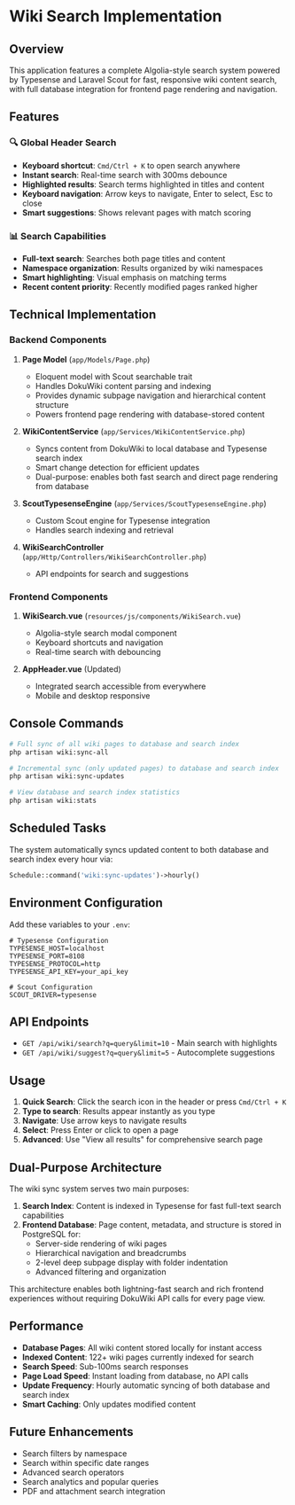 # Wiki Search Implementation

## Overview
This application features a complete Algolia-style search system powered by Typesense and Laravel Scout for fast, responsive wiki content search, with full database integration for frontend page rendering and navigation.

## Features

### 🔍 **Global Header Search**
- **Keyboard shortcut**: `Cmd/Ctrl + K` to open search anywhere
- **Instant search**: Real-time search with 300ms debounce
- **Highlighted results**: Search terms highlighted in titles and content
- **Keyboard navigation**: Arrow keys to navigate, Enter to select, Esc to close
- **Smart suggestions**: Shows relevant pages with match scoring

### 📊 **Search Capabilities**
- **Full-text search**: Searches both page titles and content
- **Namespace organization**: Results organized by wiki namespaces
- **Smart highlighting**: Visual emphasis on matching terms
- **Recent content priority**: Recently modified pages ranked higher

## Technical Implementation

### Backend Components

1. **Page Model** (`app/Models/Page.php`)
   - Eloquent model with Scout searchable trait
   - Handles DokuWiki content parsing and indexing
   - Provides dynamic subpage navigation and hierarchical content structure
   - Powers frontend page rendering with database-stored content

2. **WikiContentService** (`app/Services/WikiContentService.php`)
   - Syncs content from DokuWiki to local database and Typesense search index
   - Smart change detection for efficient updates
   - Dual-purpose: enables both fast search and direct page rendering from database

3. **ScoutTypesenseEngine** (`app/Services/ScoutTypesenseEngine.php`)
   - Custom Scout engine for Typesense integration
   - Handles search indexing and retrieval

4. **WikiSearchController** (`app/Http/Controllers/WikiSearchController.php`)
   - API endpoints for search and suggestions

### Frontend Components

1. **WikiSearch.vue** (`resources/js/components/WikiSearch.vue`)
   - Algolia-style search modal component
   - Keyboard shortcuts and navigation
   - Real-time search with debouncing

2. **AppHeader.vue** (Updated)
   - Integrated search accessible from everywhere
   - Mobile and desktop responsive

## Console Commands

```bash
# Full sync of all wiki pages to database and search index
php artisan wiki:sync-all

# Incremental sync (only updated pages) to database and search index
php artisan wiki:sync-updates

# View database and search index statistics
php artisan wiki:stats
```

## Scheduled Tasks

The system automatically syncs updated content to both database and search index every hour via:
```php
Schedule::command('wiki:sync-updates')->hourly()
```

## Environment Configuration

Add these variables to your `.env`:

```env
# Typesense Configuration
TYPESENSE_HOST=localhost
TYPESENSE_PORT=8108
TYPESENSE_PROTOCOL=http
TYPESENSE_API_KEY=your_api_key

# Scout Configuration  
SCOUT_DRIVER=typesense
```

## API Endpoints

- `GET /api/wiki/search?q=query&limit=10` - Main search with highlights
- `GET /api/wiki/suggest?q=query&limit=5` - Autocomplete suggestions

## Usage

1. **Quick Search**: Click the search icon in the header or press `Cmd/Ctrl + K`
2. **Type to search**: Results appear instantly as you type
3. **Navigate**: Use arrow keys to navigate results
4. **Select**: Press Enter or click to open a page
5. **Advanced**: Use "View all results" for comprehensive search page

## Dual-Purpose Architecture

The wiki sync system serves two main purposes:

1. **Search Index**: Content is indexed in Typesense for fast full-text search capabilities
2. **Frontend Database**: Page content, metadata, and structure is stored in PostgreSQL for:
   - Server-side rendering of wiki pages
   - Hierarchical navigation and breadcrumbs  
   - 2-level deep subpage display with folder indentation
   - Advanced filtering and organization

This architecture enables both lightning-fast search and rich frontend experiences without requiring DokuWiki API calls for every page view.

## Performance

- **Database Pages**: All wiki content stored locally for instant access
- **Indexed Content**: 122+ wiki pages currently indexed for search
- **Search Speed**: Sub-100ms search responses
- **Page Load Speed**: Instant loading from database, no API calls
- **Update Frequency**: Hourly automatic syncing of both database and search index
- **Smart Caching**: Only updates modified content

## Future Enhancements

- Search filters by namespace
- Search within specific date ranges  
- Advanced search operators
- Search analytics and popular queries
- PDF and attachment search integration